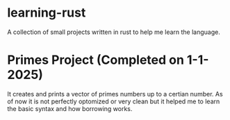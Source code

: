 # learning-rust
A collection of small projects written in rust to help me learn the language.



# Primes Project (Completed on 1-1-2025)


It creates and prints a vector of primes numbers up to a certian number.
As of now it is not perfectly optomized or very clean but it helped me to learn the basic syntax and how borrowing works.

